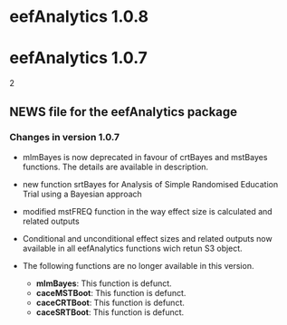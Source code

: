 # eefAnalytics 1.0.8

# eefAnalytics 1.0.7
2
## NEWS file for the eefAnalytics package

### Changes in version 1.0.7

* mlmBayes is now deprecated in favour of crtBayes and mstBayes functions.
    The details are available in description.

* new function srtBayes for Analysis of Simple Randomised
    Education Trial using a Bayesian approach
    
* modified mstFREQ function in the way effect size is calculated and related outputs 

* Conditional and unconditional effect sizes and related outputs now available in  all eefAnalytics  functions wich retun S3 object.

* The following functions are no longer available in this version.

  * **mlmBayes**: This function is defunct.
  * **caceMSTBoot**: This function is defunct.
  * **caceCRTBoot**: This function is defunct.
  * **caceSRTBoot**: This function is defunct.
